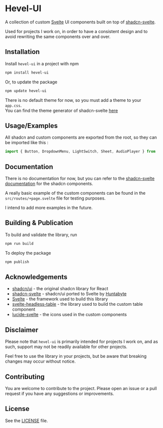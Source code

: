 # Hevel-UI

A collection of custom [Svelte](https://svelte.dev/) UI components built on top of [shadcn-svelte](https://www.shadcn-svelte.com/).

Used for projects I work on, in order to have a consistent design and to avoid rewriting the same components over and over.

## Installation

Install `hevel-ui` in a project with npm

```bash
npm install hevel-ui
```

Or, to update the package

```bash
npm update hevel-ui
```

There is no default theme for now, so you must add a theme to your `app.css`.\
You can find the theme generator of shadcn-svelte [here](https://www.shadcn-svelte.com/themes)

## Usage/Examples

All shadcn and custom components are exported from the root, so they can be imported like this :

```ts
import { Button, DropdownMenu, LightSwitch, Sheet, AudioPlayer } from 'hevel-ui';
```

## Documentation

There is no documentation for now, but you can refer to the [shadcn-svelte documentation](https://www.shadcn-svelte.com/docs) for the shadcn components.

A really basic example of the custom components can be found in the `src/routes/+page.svelte` file for testing purposes.

I intend to add more examples in the future.

## Building & Publication

To build and validate the library, run

```bash
npm run build
```

To deploy the package

```bash
npm publish
```

## Acknowledgements

- [shadcn/ui](https://ui.shadcn.com/) - the original shadcn library for React
- [shadcn-svelte](https://www.shadcn-svelte.com/) - shadcn/ui ported to Svelte by [Huntabyte](https://github.com/huntabyte)
- [Svelte](https://svelte.dev/) - the framework used to build this library
- [svelte-headless-table](https://svelte-headless-table.bryanmylee.com/) - the library used to build the custom table component
- [lucide-svelte](https://lucide.dev/icons/) - the icons used in the custom components

## Disclaimer

Please note that `hevel-ui` is primarily intended for projects I work on, and as such, support may not be readily available for other projects.

Feel free to use the library in your projects, but be aware that breaking changes may occur without notice.

## Contributing

You are welcome to contribute to the project. Please open an issue or a pull request if you have any suggestions or improvements.

## License

See the [LICENSE](LICENSE) file.
